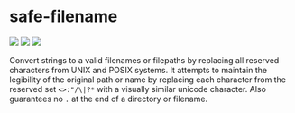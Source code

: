 # safe-filename
[![](https://img.shields.io/npm/v/safe-filename.svg)](https://www.npmjs.com/package/safe-filename) ![](https://img.shields.io/badge/dependencies-none-blue.svg) ![](https://img.shields.io/npm/l/safe-filename.svg)

Convert strings to a valid filenames or filepaths by replacing all reserved characters from UNIX and POSIX systems. It attempts to maintain the legibility of the original path or name by replacing each character from the reserved set `<>:"/\|?*` with a visually similar unicode character. Also guarantees no `.` at the end of a directory or filename.
